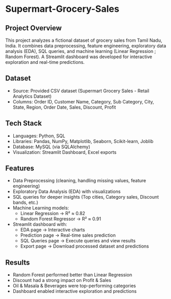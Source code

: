 # Supermart-Grocery-Sales
## Project Overview

This project analyzes a fictional dataset of grocery sales from Tamil Nadu, India.  It combines data preprocessing, feature engineering, exploratory data analysis (EDA), SQL queries, and machine learning (Linear Regression ; Random Forest).  A Streamlit dashboard was developed for interactive exploration and real-time predictions.

## Dataset
- Source: Provided CSV dataset (Supermart Grocery Sales - Retail Analytics Dataset)  
- Columns: Order ID, Customer Name, Category, Sub Category, City, State, Region, Order Date, Sales, Discount, Profit  

## Tech Stack
- Languages: Python, SQL  
- Libraries: Pandas, NumPy, Matplotlib, Seaborn, Scikit-learn, Joblib  
- Database: MySQL (via SQLAlchemy)  
- Visualization: Streamlit Dashboard, Excel exports  

## Features
- Data Preprocessing (cleaning, handling missing values, feature engineering)  
- Exploratory Data Analysis (EDA) with visualizations  
- SQL queries for deeper insights (Top cities, Category sales, Discount bands, etc.)  
- Machine Learning models:  
  - Linear Regression → R² ≈ 0.82  
  - Random Forest Regressor → R² ≈ 0.91  
- Streamlit dashboard with:  
  - EDA page → Interactive charts  
  - Prediction page → Real-time sales prediction  
  - SQL Queries page → Execute queries and view results  
  - Export page → Download processed dataset and predictions  

## Results
- Random Forest performed better than Linear Regression  
- Discount had a strong impact on Profit & Sales  
- Oil & Masala & Beverages were top-performing categories  
- Dashboard enabled interactive exploration and predictions  
